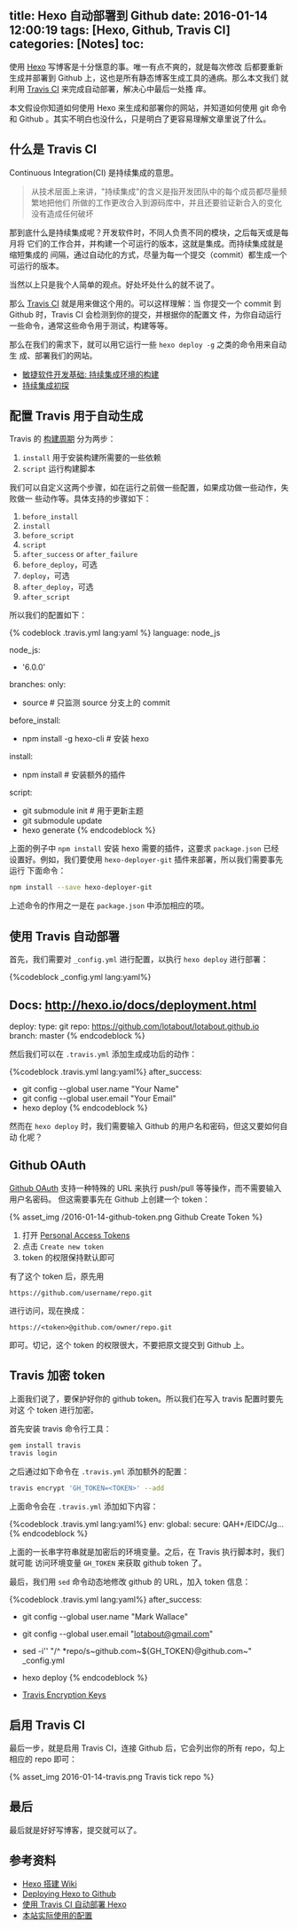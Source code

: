title: Hexo 自动部署到 Github
date: 2016-01-14 12:00:19
tags: [Hexo, Github, Travis CI]
categories: [Notes]
toc:
---

使用 [Hexo](http://hexo.io/) 写博客是十分惬意的事。唯一有点不爽的，就是每次修改
后都要重新生成并部署到 Github 上，这也是所有静态博客生成工具的通病。那么本文我们
就利用 [Travis CI](https://travis-ci.org/) 来完成自动部署，解决心中最后一处搔
痒。

本文假设你知道如何使用 Hexo 来生成和部署你的网站，并知道如何使用 git 命令和
Github 。其实不明白也没什么，只是明白了更容易理解文章里说了什么。

## 什么是 Travis CI

Continuous Integration(CI) 是持续集成的意思。

> 从技术层面上来讲，"持续集成"的含义是指开发团队中的每个成员都尽量频繁地把他们
> 所做的工作更改合入到源码库中，并且还要验证新合入的变化没有造成任何破坏

那到底什么是持续集成呢？开发软件时，不同人负责不同的模块，之后每天或是每月将
它们的工作合并，并构建一个可运行的版本，这就是集成。而持续集成就是缩短集成的
间隔，通过自动化的方式，尽量为每一个提交（commit）都生成一个可运行的版本。

当然以上只是我个人简单的观点。好处坏处什么的就不说了。

那么 [Travis CI](https://travis-ci.org/) 就是用来做这个用的。可以这样理解：当
你提交一个 commit 到 Github 时，Travis CI 会检测到你的提交，并根据你的配置文
件，为你自动运行一些命令，通常这些命令用于测试，构建等等。

那么在我们的需求下，就可以用它运行一些 `hexo deploy -g` 之类的命令用来自动生
成、部署我们的网站。

- [敏捷软件开发基础: 持续集成环境的构建](https://www.ibm.com/developerworks/cn/java/j-build/)
- [持续集成初探](http://www.cnblogs.com/helloIT/p/4923492.html)

## 配置 Travis 用于自动生成

Travis 的 [构建周期](https://docs.travis-ci.com/user/customizing-the-build/#The-Build-Lifecycle)
分为两步：

1. `install` 用于安装构建所需要的一些依赖
2. `script` 运行构建脚本

我们可以自定义这两个步骤，如在运行之前做一些配置，如果成功做一些动作，失败做一
些动作等。具体支持的步骤如下：

1. `before_install`
1. `install`
1. `before_script`
1. `script`
1. `after_success` or `after_failure`
1. `before_deploy`，可选
1. `deploy`，可选
1. `after_deploy`，可选
1. `after_script`

所以我们的配置如下：

{% codeblock .travis.yml lang:yaml %}
language: node_js

node_js:
- '6.0.0'

branches:
  only:
  - source                # 只监测 source 分支上的 commit

before_install:
- npm install -g hexo-cli # 安装 hexo

install:
- npm install             # 安装额外的插件

script:
- git submodule init      # 用于更新主题
- git submodule update
- hexo generate
{% endcodeblock %}

上面的例子中 `npm install` 安装 hexo 需要的插件，这要求 `package.json` 已经
设置好。例如，我们要使用 `hexo-deployer-git` 插件来部署，所以我们需要事先运行
下面命令：

```sh
npm install --save hexo-deployer-git
```

上述命令的作用之一是在 `package.json` 中添加相应的项。

## 使用 Travis 自动部署

首先，我们需要对 `_config.yml` 进行配置，以执行 `hexo deploy` 进行部署：

{%codeblock _config.yml lang:yaml%}
## Docs: http://hexo.io/docs/deployment.html
deploy:
  type: git
  repo: https://github.com/lotabout/lotabout.github.io
  branch: master
{% endcodeblock %}

然后我们可以在 `.travis.yml` 添加生成成功后的动作：

{%codeblock .travis.yml lang:yaml%}
after_success:
- git config --global user.name "Your Name"
- git config --global user.email "Your Email"
- hexo deploy
{% endcodeblock %}

然而在 `hexo deploy` 时，我们需要输入 Github 的用户名和密码，但这又要如何自动
化呢？

## Github OAuth

[Github
OAuth](https://github.com/blog/1270-easier-builds-and-deployments-using-git-over-https-and-oauth)
支持一种特殊的 URL 来执行 push/pull 等等操作，而不需要输入用户名密码。
但这需要事先在 Github 上创建一个 token：

{% asset_img /2016-01-14-github-token.png Github Create Token %}

1. 打开 [Personal Access Tokens](https://github.com/settings/tokens)
2. 点击 `Create new token`
3. token 的权限保持默认即可

有了这个 token 后，原先用

```
https://github.com/username/repo.git
```

进行访问，现在换成：

```
https://<token>@github.com/owner/repo.git
```

即可。切记，这个 token 的权限很大，不要把原文提交到 Github 上。

## Travis 加密 token

上面我们说了，要保护好你的 github token。所以我们在写入 travis 配置时要先对这
个 token 进行加密。

首先安装 travis 命令行工具：

```sh
gem install travis
travis login
```

之后通过如下命令在 `.travis.yml` 添加额外的配置：

```sh
travis encrypt 'GH_TOKEN=<TOKEN>' --add
```

上面命令会在 `.travis.yml` 添加如下内容：

{%codeblock .travis.yml lang:yaml%}
env:
  global:
    secure: QAH+/EIDC/Jg...
{% endcodeblock %}

上面的一长串字符串就是加密后的环境变量。之后，在 Travis 执行脚本时，我们就可能
访问环境变量 `GH_TOKEN` 来获取 github token 了。

最后，我们用 `sed` 命令动态地修改 github 的 URL，加入 token 信息：

{%codeblock .travis.yml lang:yaml%}
after_success:
- git config --global user.name "Mark Wallace"
- git config --global user.email "lotabout@gmail.com"
- sed -i'' "/^ *repo/s~github\.com~${GH_TOKEN}@github.com~" _config.yml
- hexo deploy
{% endcodeblock %}

- [Travis Encryption Keys](https://docs.travis-ci.com/user/encryption-keys/)

## 启用 Travis CI

最后一步，就是启用 Travis CI，连接 Github 后，它会列出你的所有 repo，勾上相应的 repo 即可：

{% asset_img 2016-01-14-travis.png Travis tick repo %}

## 最后

最后就是好好写博客，提交就可以了。

## 参考资料

- [Hexo 搭建 Wiki](http://www.jianshu.com/p/e7413116e9d4)
- [Deploying Hexo to Github](https://sazzer.github.io/blog/2015/05/04/Deploying-Hexo-to-Github-Pages-with-Travis/)
- [使用 Travis CI 自动部署 Hexo](https://xuanwo.org/2015/02/07/Travis-CI-Hexo-Autodeploy/)
- [本站实际使用的配置](https://github.com/lotabout/lotabout.github.io/tree/source)
